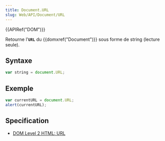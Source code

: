 ```yaml
---
title: Document.URL
slug: Web/API/Document/URL
---
```


{{APIRef("DOM")}}

Retourne l'**`URL`** du {{domxref("Document")}} sous forme de string (lecture seule).

## Syntaxe

```js
var string = document.URL;
```

## Exemple

```js
var currentURL = document.URL;
alert(currentURL);
```

## Specification

- [DOM Level 2 HTML: URL](https://www.w3.org/TR/DOM-Level-2-HTML/html.html#ID-46183437)
